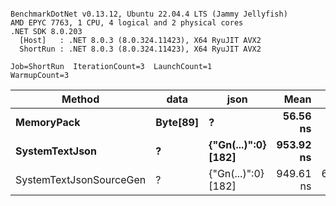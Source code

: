 ```

BenchmarkDotNet v0.13.12, Ubuntu 22.04.4 LTS (Jammy Jellyfish)
AMD EPYC 7763, 1 CPU, 4 logical and 2 physical cores
.NET SDK 8.0.203
  [Host]   : .NET 8.0.3 (8.0.324.11423), X64 RyuJIT AVX2
  ShortRun : .NET 8.0.3 (8.0.324.11423), X64 RyuJIT AVX2

Job=ShortRun  IterationCount=3  LaunchCount=1  
WarmupCount=3  

```
| Method                  | data     | json                | Mean      | Error     | StdDev   | Min       | Max       | Gen0   | Allocated |
|------------------------ |--------- |-------------------- |----------:|----------:|---------:|----------:|----------:|-------:|----------:|
| **MemoryPack**              | **Byte[89]** | **?**                   |  **56.56 ns** |  **1.050 ns** | **0.058 ns** |  **56.51 ns** |  **56.62 ns** | **0.0012** |     **104 B** |
| **SystemTextJson**          | **?**        | **{&quot;Gn(...)&quot;:0} [182]** | **953.92 ns** |  **9.507 ns** | **0.521 ns** | **953.48 ns** | **954.50 ns** |      **-** |     **104 B** |
| SystemTextJsonSourceGen | ?        | {&quot;Gn(...)&quot;:0} [182] | 949.61 ns | 63.063 ns | 3.457 ns | 947.59 ns | 953.60 ns |      - |     104 B |
